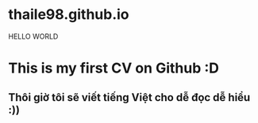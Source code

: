 # thaile98.github.io


HELLO WORLD
# This is my first CV on Github :D

## Thôi giờ tôi sẽ viết tiếng Việt cho dễ đọc dễ hiểu :))
